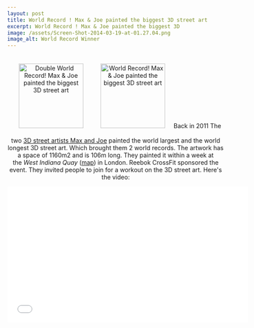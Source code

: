 ```yaml
---
layout: post
title: World Record ! Max & Joe painted the biggest 3D street art
excerpt: World Record ! Max & Joe painted the biggest 3D
image: /assets/Screen-Shot-2014-03-19-at-01.27.04.png
image_alt: World Record Winner
---
```


<p style="text-align: center;"><a href="/assets/Screen-Shot-2014-03-19-at-01.27.04.png"><img class="alignright wp-image-301 size-thumbnail" style="margin: 20px;" src="{{ site.baseurl }}/assets/Screen-Shot-2014-03-19-at-01.27.04-150x150.png" alt="Double World Record! Max &amp; Joe painted the biggest 3D street art" width="150" height="150" /></a><img class="alignleft wp-image-300 size-thumbnail" style="margin: 20px;" src="{{ site.baseurl }}/assets/Screen-Shot-2014-03-19-at-01.26.13-150x150.png" alt="World Record! Max &amp; Joe painted the biggest 3D street art" width="150" height="150" />Back in 2011 The two <a href="http://3djoeandmax.com/">3D street artists Max and Joe</a> painted the world largest and the world longest 3D street art. Which brought them 2 world records. The artwork has a space of 1160m2 and is 106m long. They painted it within a week at the <i>West Indiana Quay </i>(<a href="http://maps.google.de/maps?q=West+India+Quay+London&amp;hl=de&amp;ll=51.507307,-0.021983&amp;spn=0.001696,0.004823&amp;sll=51.508863,-0.021479&amp;sspn=0.006784,0.01929&amp;vpsrc=6&amp;gl=de&amp;hnear=West+India+Quay&amp;t=h&amp;z=18">map</a>) in London. Reebok CrossFit sponsored the event. They invited people to join for a workout on the 3D street art. Here's the video:</p>
<div class="elastic-video">
<p style="text-align: center;"><iframe width="560" height="315" src="//www.youtube.com/embed/GwNeukAmxJw" frameborder="0" allowfullscreen="allowfullscreen"></iframe></p>
</div>
